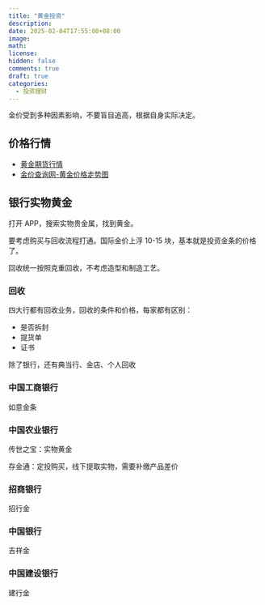 ```yaml
---
title: "黄金投资"
description:
date: 2025-02-04T17:55:08+08:00
image:
math:
license:
hidden: false
comments: true
draft: true
categories:
  - 投资理财
---
```


金价受到多种因素影响，不要盲目追高，根据自身实际决定。

## 价格行情

- [黄金期货行情](https://quote.cngold.org/qh/shfe_au.html)
- [金价查询网-黄金价格走势图](http://www.huangjinjiage.cn/zoushitu.html)

## 银行实物黄金

打开 APP，搜索实物贵金属，找到黄金。

要考虑购买与回收流程打通。国际金价上浮 10-15 块，基本就是投资金条的价格了。

回收统一按照克重回收，不考虑造型和制造工艺。

### 回收

四大行都有回收业务，回收的条件和价格，每家都有区别：

- 是否拆封
- 提货单
- 证书

除了银行，还有典当行、金店、个人回收

### 中国工商银行

如意金条

### 中国农业银行

传世之宝：实物黄金

存金通：定投购买，线下提取实物，需要补缴产品差价

### 招商银行

招行金

### 中国银行

吉祥金

### 中国建设银行

建行金
